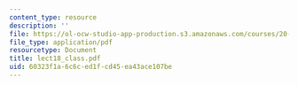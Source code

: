 ```yaml
---
content_type: resource
description: ''
file: https://ol-ocw-studio-app-production.s3.amazonaws.com/courses/20-462j-molecular-principles-of-biomaterials-spring-2006/60323f1a6c6ced1fcd45ea43ace107be_lect18_class.pdf
file_type: application/pdf
resourcetype: Document
title: lect18_class.pdf
uid: 60323f1a-6c6c-ed1f-cd45-ea43ace107be
---
```

